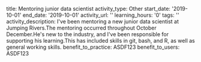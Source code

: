 title: Mentoring junior data scientist
activity_type: Other
start_date: '2019-10-01'
end_date: '2019-10-01'
activity_url: ''
learning_hours: '0'
tags: ''
activity_description: I've been mentoring a new junior data scientist at Jumping Rivers.The
  mentoring occurred throughout October  December.He's new to the industry, and I've
  been responsible for supporting his learning.This has included skills in git, bash,
  and R, as well as general working skills.
benefit_to_practice: ASDF123
benefit_to_users: ASDF123
